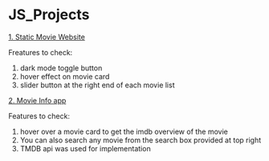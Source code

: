 # JS_Projects

<a target="_blank" href="https://sumeetgedam.github.io/JS_Projects/Movie_website/"> 1. Static Movie Website</a><br>
 
 Freatures to check:
  1. dark mode toggle button
  2. hover effect on movie card
  3. slider button at the right end of each movie list

<a target="_blank" href="https://sumeetgedam.github.io/JS_Projects/Movie_info_app/">2. Movie Info app</a><br>

Features to check:
 1. hover over a movie card to get the imdb overview of the movie
 2. You can also search any movie from the search box provided at top right
 3. TMDB api was used for implementation
